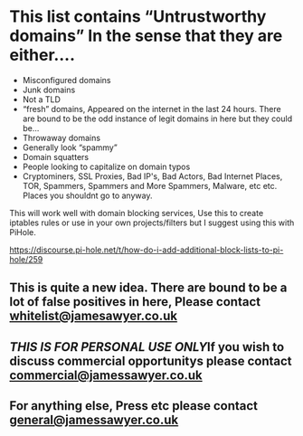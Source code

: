 # This list contains “Untrustworthy domains” In the sense that they are either….

- Misconfigured domains
- Junk domains
- Not a TLD
- “fresh” domains, Appeared on the internet in the last 24 hours. There are bound to be the odd instance of legit domains in here but they could be...
- Throwaway domains
- Generally look “spammy”
- Domain squatters
- People looking to capitalize on domain typos
- Cryptominers, SSL Proxies, Bad IP's, Bad Actors, Bad Internet Places, TOR, Spammers, Spammers and More Spammers, Malware, etc etc. Places you shouldnt go to anyway. 

This will work well with domain blocking services, Use this to create iptables rules or use in your own projects/filters but I suggest using this with PiHole.

https://discourse.pi-hole.net/t/how-do-i-add-additional-block-lists-to-pi-hole/259 

## This is quite a new idea. There are bound to be a lot of false positives in here, Please contact whitelist@jamesawyer.co.uk

## ***THIS IS FOR PERSONAL USE ONLY***If you wish to discuss commercial opportunitys please contact commercial@jamessawyer.co.uk

## For anything else, Press etc please contact general@jamessawyer.co.uk
